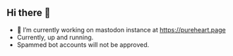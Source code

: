## Hi there 👋
- 🔭 I’m currently working on mastodon instance at https://pureheart.page
- Currently, up and running.
- Spammed bot accounts will not be approved. 



<!--
**dominic-m-in-japan/dominic-m-in-japan** is a ✨ _special_ ✨ repository because its `README.md` (this file) appears on your GitHub profile.

Here are some ideas to get you started:

- 🔭 I’m currently working on ...
- 🌱 I’m currently learning ...
- 👯 I’m looking to collaborate on ...
- 🤔 I’m looking for help with ...
- 💬 Ask me about ...
- 📫 How to reach me: ...
- 😄 Pronouns: ...
- ⚡ Fun fact: ...
-->
